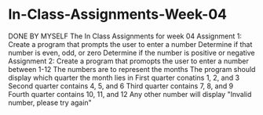 # In-Class-Assignments-Week-04
DONE BY MYSELF
The In Class Assignments for week 04
Assignment 1: Create a program that prompts the user to enter a number
Determine if that number is even, odd, or zero
Determine if the number is positive or negative
Assignment 2: Create a program that promopts the user to enter a number between 1-12
The numbers are to represent the months
The program should display which quarter the month lies in
First quarter conatins 1, 2, and 3
Second quarter contains 4, 5, and 6
Third quarter contains 7, 8, and 9
Fourth quarter contains 10, 11, and 12
Any other number will display "Invalid number, please try again"
